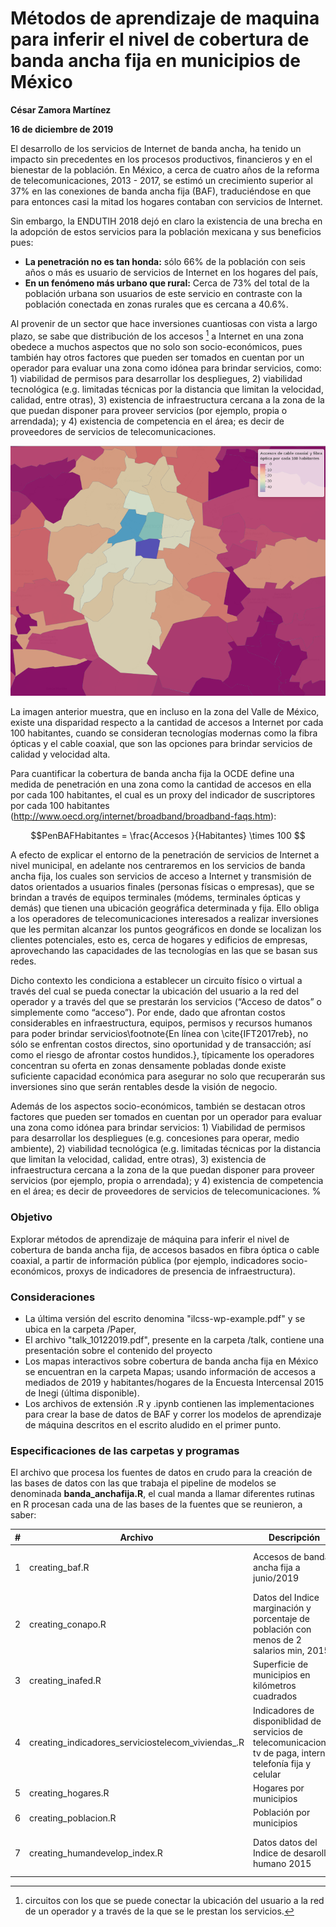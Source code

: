 # Métodos de aprendizaje de maquina para inferir el nivel de cobertura de banda ancha fija en municipios  de México

**César Zamora Martínez**

**16 de diciembre de 2019**

El desarrollo de los servicios de Internet de banda ancha, ha tenido un impacto sin precedentes en los procesos productivos, financieros y en el bienestar de la población. En México, a cerca de cuatro años de la reforma de telecomunicaciones, 2013 - 2017, se estimó un crecimiento superior al 37\% en las conexiones de banda ancha fija (BAF), traduciéndose en que para entonces casi la mitad los hogares contaban con servicios de Internet.

 Sin embargo, la ENDUTIH 2018 dejó en claro la existencia de una brecha en la adopción de estos servicios para la población mexicana y sus beneficios pues:

* **La penetración no es tan honda:** sólo 66\% de la población con seis años o más es usuario de servicios de Internet en los hogares del país,
* **En un fenómeno más urbano que rural:** Cerca de 73\% del total de la población urbana son usuarios de este servicio en contraste con la población conectada en zonas rurales que es cercana a 40.6\%.

Al provenir de un sector que hace inversiones cuantiosas con vista a largo plazo, se sabe que distribución de los accesos [^1] a Internet en una zona obedece a muchos aspectos que no solo son socio-económicos, pues también hay  otros factores que pueden ser tomados en cuentan por un operador para evaluar una zona como idónea para brindar servicios, como: 1) viabilidad de permisos para desarrollar los despliegues, 2) viabilidad tecnológica (e.g. limitadas técnicas por la distancia que limitan la velocidad, calidad, entre otras), 3) existencia de infraestructura cercana a la zona de la que puedan disponer para proveer servicios (por ejemplo, propia o arrendada); y 4) existencia de competencia en el área; es decir de proveedores de servicios de telecomunicaciones.

[^1]: circuitos con los que se puede conectar la ubicación del usuario a la red de un operador y a través de la que se le prestan los servicios.

![Penetración de banda ancha por cada 100 habitantes en Ciudad de México, a Junio 2018](Paper/images/pen_habs_cdmx.png)

La imagen anterior muestra, que en incluso en la zona del Valle de México, existe una disparidad respecto a la cantidad de accesos a Internet por cada 100 habitantes, cuando se consideran tecnologías modernas como la fibra ópticas y el cable coaxial, que son las opciones para brindar servicios de calidad y velocidad alta.

Para cuantificar la cobertura de banda ancha fija la OCDE define una medida de penetración en una zona como la cantidad de accesos en ella por cada 100 habitantes, el cual es un proxy del indicador de suscriptores por cada 100 habitantes (http://www.oecd.org/internet/broadband/broadband-faqs.htm):

$$PenBAFHabitantes = \frac{Accesos }{Habitantes} \times 100 $$


A efecto de explicar el entorno de la penetración de servicios de Internet a nivel municipal, en adelante nos centraremos en los servicios de banda ancha fija, los cuales son servicios de acceso a Internet y transmisión de datos orientados a usuarios finales (personas físicas o empresas), que se brindan a través de equipos terminales (módems, terminales ópticas y demás) que tienen una ubicación geográfica determinada y fija. Ello obliga a los operadores de telecomunicaciones interesados a realizar inversiones que les permitan alcanzar los puntos geográficos en donde se localizan los clientes potenciales, esto es, cerca de hogares y edificios de empresas, aprovechando las capacidades de las tecnologías en las que se basan sus redes.

Dicho contexto les condiciona a establecer un circuito físico o virtual a través del cual se pueda conectar la ubicación del usuario a la red del operador y a través del que se prestarán los servicios (“Acceso de datos” o simplemente como “acceso”). Por ende, dado que afrontan costos considerables en infraestructura, equipos, permisos y recursos humanos para poder brindar servicios\footnote{En línea con \cite{IFT2017reb}, no sólo se enfrentan costos directos, sino oportunidad y de transacción; así como el riesgo de afrontar costos hundidos.}, típicamente los operadores concentran su oferta en zonas densamente pobladas donde existe suficiente capacidad económica para asegurar no solo que recuperarán sus inversiones sino que serán rentables desde la visión de negocio.

Además de los aspectos socio-económicos, también se destacan otros factores que pueden ser tomados en cuentan por un operador para evaluar una zona como idónea para brindar servicios: 1) Viabilidad de permisos para desarrollar los despliegues (e.g. concesiones para operar, medio ambiente), 2) viabilidad tecnológica (e.g. limitadas técnicas por la distancia que limitan la velocidad, calidad, entre otras), 3) existencia de infraestructura cercana a la zona de la que puedan disponer para proveer servicios (por ejemplo, propia o arrendada); y 4) existencia de competencia en el área; es decir de proveedores de servicios de telecomunicaciones.
%

### Objetivo

Explorar métodos de aprendizaje de máquina para inferir el nivel de cobertura de banda ancha fija, de accesos basados en fibra óptica o cable coaxial, a partir de información pública (por ejemplo, indicadores socio-económicos, proxys de indicadores de presencia de infraestructura).


### Consideraciones

* La última versión del escrito denomina "ilcss-wp-example.pdf" y se ubica en la carpeta /Paper,
* El archivo "talk_10122019.pdf", presente en la carpeta /talk, contiene una presentación sobre el contenido del proyecto
* Los mapas interactivos sobre cobertura de banda ancha fija en México se encuentran en la carpeta Mapas; usando información de accesos a mediados de 2019 y habitantes/hogares de la Encuesta Intercensal 2015 de Inegi (última disponible).
* Los archivos de extensión .R y .ipynb contienen las implementaciones para crear la base de datos de BAF y correr los modelos de aprendizaje de máquina descritos en el escrito aludido en el primer punto.

### Especificaciones de las carpetas y programas

El archivo que procesa los fuentes de datos en crudo para la creación de las bases de datos con las que trabaja el pipeline de modelos se denominada **banda_anchafija.R**, el cual manda a llamar diferentes rutinas en R procesan cada una de las bases de la fuentes que se reunieron, a saber:

| # | Archivo | Descripción | Fuente |
|---|----------------------------------------------------|----------------------------------------------------------------------------------------------------------------|--------|
| 1 | creating_baf.R | Accesos de banda ancha fija a junio/2019  | Banco de Información de Telecomunicaciones, IFT |
| 2 | creating_conapo.R | Datos del Indice marginación y porcentaje de población con menos de 2 salarios min, 2015  | CONAPO |
| 3 | creating_inafed.R | Superficie de municipios en kilómetros cuadrados  | INAFED |
| 4 | creating_indicadores_serviciostelecom_viviendas_.R | Indicadores de disponiblidad de servicios de telecomunicaciones tv de paga, internet, telefonía fija y celular | Encuesta intercensal 2015, INEGI |
| 5 | creating_hogares.R | Hogares por municipios  | Encuesta intercensal 2015, INEGI |
| 6 | creating_poblacion.R | Población por municipios  |Encuesta intercensal 2015, INEGI  |
| 7 | creating_humandevelop_index.R | Datos datos del Indice de desarollo humano 2015 | programa de las Naciones Unidas para el Desarrollo (PNUD) |
